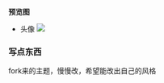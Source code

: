 **预览图**
+ 头像
![](https://cdn.jsdelivr.net/gh/sjoooo123/CDN/blog/image/test.jpg)

### 写点东西
fork来的主题，慢慢改，希望能改出自己的风格

